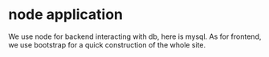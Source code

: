 # node application
We use node for backend interacting with db, here is mysql. As for frontend, we use bootstrap for a quick construction of the whole site.